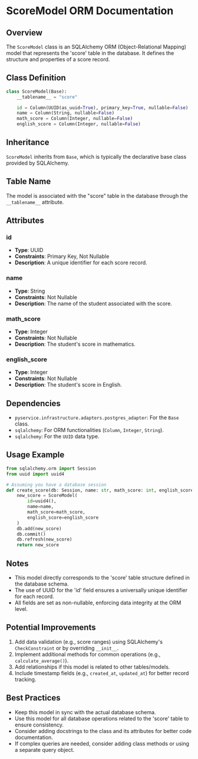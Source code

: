 # ScoreModel ORM Documentation

## Overview

The `ScoreModel` class is an SQLAlchemy ORM (Object-Relational Mapping) model that represents the 'score' table in the database. It defines the structure and properties of a score record.

## Class Definition

```python
class ScoreModel(Base):
    __tablename__ = "score"

    id = Column(UUID(as_uuid=True), primary_key=True, nullable=False)
    name = Column(String, nullable=False)
    math_score = Column(Integer, nullable=False)
    english_score = Column(Integer, nullable=False)
```

## Inheritance

`ScoreModel` inherits from `Base`, which is typically the declarative base class provided by SQLAlchemy.

## Table Name

The model is associated with the "score" table in the database through the `__tablename__` attribute.

## Attributes

### id
- **Type**: UUID
- **Constraints**: Primary Key, Not Nullable
- **Description**: A unique identifier for each score record.

### name
- **Type**: String
- **Constraints**: Not Nullable
- **Description**: The name of the student associated with the score.

### math_score
- **Type**: Integer
- **Constraints**: Not Nullable
- **Description**: The student's score in mathematics.

### english_score
- **Type**: Integer
- **Constraints**: Not Nullable
- **Description**: The student's score in English.

## Dependencies

- `pyservice.infrastructure.adapters.postgres_adapter`: For the `Base` class.
- `sqlalchemy`: For ORM functionalities (`Column`, `Integer`, `String`).
- `sqlalchemy`: For the `UUID` data type.

## Usage Example

```python
from sqlalchemy.orm import Session
from uuid import uuid4

# Assuming you have a database session
def create_score(db: Session, name: str, math_score: int, english_score: int):
    new_score = ScoreModel(
        id=uuid4(),
        name=name,
        math_score=math_score,
        english_score=english_score
    )
    db.add(new_score)
    db.commit()
    db.refresh(new_score)
    return new_score
```

## Notes

- This model directly corresponds to the 'score' table structure defined in the database schema.
- The use of UUID for the 'id' field ensures a universally unique identifier for each record.
- All fields are set as non-nullable, enforcing data integrity at the ORM level.

## Potential Improvements

1. Add data validation (e.g., score ranges) using SQLAlchemy's `CheckConstraint` or by overriding `__init__`.
2. Implement additional methods for common operations (e.g., `calculate_average()`).
3. Add relationships if this model is related to other tables/models.
4. Include timestamp fields (e.g., `created_at`, `updated_at`) for better record tracking.

## Best Practices

- Keep this model in sync with the actual database schema.
- Use this model for all database operations related to the 'score' table to ensure consistency.
- Consider adding docstrings to the class and its attributes for better code documentation.
- If complex queries are needed, consider adding class methods or using a separate query object.